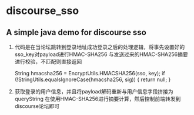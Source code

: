 # discourse_sso
## A simple java demo for discourse sso
1. 代码是在当论坛跳转到登录地址成功登录之后的处理逻辑，将事先设置好的sso_key对payload进行HMAC-SHA256
与发送过来的HMAC-SHA256摘要进行校验，不匹配则直接返回

    String hmacsha256 = EncryptUtils.HMACSHA256(sso, key);
        if (!StringUtils.equalsIgnoreCase(hmacsha256, sig)) {
        return null;
    }
            
2. 获取登录的用户信息，并且将payload解码重新与用户信息字段拼接为queryString
在使用HMAC-SHA256进行摘要计算，然后控制前端转发到discourse论坛即可